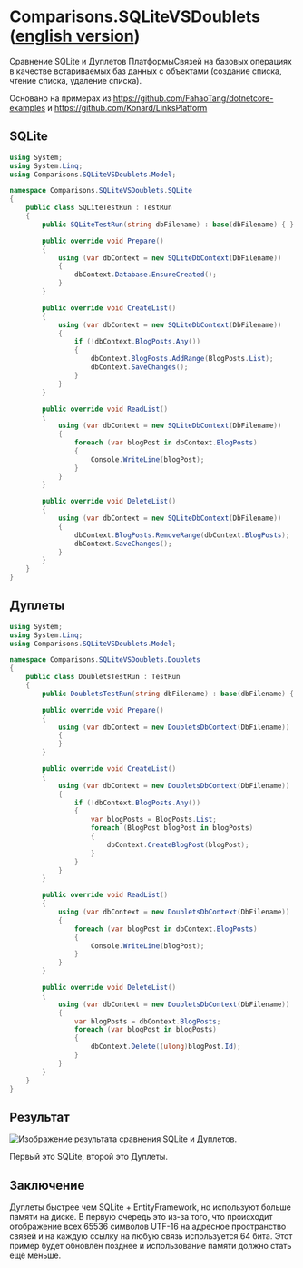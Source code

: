 # Comparisons.SQLiteVSDoublets ([english version](README.md))
Сравнение SQLite и Дуплетов ПлатформыСвязей на базовых операциях в качестве встариваемых баз данных с объектами (создание списка, чтение списка, удаление списка).

Основано на примерах из https://github.com/FahaoTang/dotnetcore-examples и https://github.com/Konard/LinksPlatform

## SQLite
```C#
using System;
using System.Linq;
using Comparisons.SQLiteVSDoublets.Model;

namespace Comparisons.SQLiteVSDoublets.SQLite
{
    public class SQLiteTestRun : TestRun
    {
        public SQLiteTestRun(string dbFilename) : base(dbFilename) { }

        public override void Prepare()
        {
            using (var dbContext = new SQLiteDbContext(DbFilename))
            {
                dbContext.Database.EnsureCreated();
            }
        }

        public override void CreateList()
        {
            using (var dbContext = new SQLiteDbContext(DbFilename))
            {
                if (!dbContext.BlogPosts.Any())
                {
                    dbContext.BlogPosts.AddRange(BlogPosts.List);
                    dbContext.SaveChanges();
                }
            }
        }

        public override void ReadList()
        {
            using (var dbContext = new SQLiteDbContext(DbFilename))
            {
                foreach (var blogPost in dbContext.BlogPosts)
                {
                    Console.WriteLine(blogPost);
                }
            }
        }

        public override void DeleteList()
        {
            using (var dbContext = new SQLiteDbContext(DbFilename))
            {
                dbContext.BlogPosts.RemoveRange(dbContext.BlogPosts);
                dbContext.SaveChanges();
            }
        }
    }
}

```

## Дуплеты
``` C#
using System;
using System.Linq;
using Comparisons.SQLiteVSDoublets.Model;

namespace Comparisons.SQLiteVSDoublets.Doublets
{
    public class DoubletsTestRun : TestRun
    {
        public DoubletsTestRun(string dbFilename) : base(dbFilename) { }

        public override void Prepare()
        {
            using (var dbContext = new DoubletsDbContext(DbFilename))
            {
            }
        }

        public override void CreateList()
        {
            using (var dbContext = new DoubletsDbContext(DbFilename))
            {
                if (!dbContext.BlogPosts.Any())
                {
                    var blogPosts = BlogPosts.List;
                    foreach (BlogPost blogPost in blogPosts)
                    {
                        dbContext.CreateBlogPost(blogPost);
                    }
                }
            }
        }

        public override void ReadList()
        {
            using (var dbContext = new DoubletsDbContext(DbFilename))
            {
                foreach (var blogPost in dbContext.BlogPosts)
                {
                    Console.WriteLine(blogPost);
                }
            }
        }

        public override void DeleteList()
        {
            using (var dbContext = new DoubletsDbContext(DbFilename))
            {
                var blogPosts = dbContext.BlogPosts;
                foreach (var blogPost in blogPosts)
                {
                    dbContext.Delete((ulong)blogPost.Id);
                }
            }
        }
    }
}

```

## Результат

![Изображение результата сравнения SQLite и Дуплетов.](https://raw.githubusercontent.com/linksplatform/Documentation/master/doc/Examples/sqlite_vs_doublets_comparison_result.png "Результат сравнения SQLite и Дуплетов")

Первый это SQLite, второй это Дуплеты.

## Заключение

Дуплеты быстрее чем SQLite + EntityFramework, но используют больше памяти на диске. В первую очередь это из-за того, что происходит отображение всех 65536 символов UTF-16 на адресное пространство связей и на каждую ссылку на любую связь используется 64 бита. Этот пример будет обновлён позднее и использование памяти должно стать ещё меньше.
